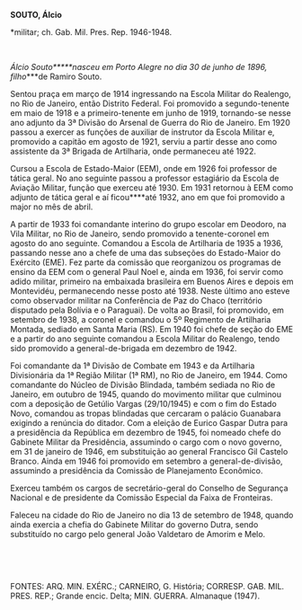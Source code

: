 **SOUTO, Álcio**

\*militar; ch. Gab. Mil. Pres. Rep. 1946-1948.

 

*Álcio Souto*****nasceu em Porto Alegre no dia 30 de junho de 1896,
filho****de Ramiro Souto.

Sentou praça em março de 1914 ingressando na Escola Militar do Realengo,
no Rio de Janeiro, então Distrito Federal. Foi promovido a
segundo-tenente em maio de 1918 e a primeiro-tenente em junho de 1919,
tornando-se nesse ano adjunto da 3ª Divisão do Arsenal de Guerra do Rio
de Janeiro. Em 1920 passou a exercer as funções de auxiliar de instrutor
da Escola Militar e, promovido a capitão em agosto de 1921, serviu a
partir desse ano como assistente da 3ª Brigada de Artilharia, onde
permaneceu até 1922.

Cursou a Escola de Estado-Maior (EEM), onde em 1926 foi professor de
tática geral. No ano seguinte passou a professor estagiário da Escola de
Aviação Militar, função que exerceu até 1930. Em 1931 retornou à EEM
como adjunto de tática geral e aí ficou****até 1932, ano em que foi
promovido a major no mês de abril.

A partir de 1933 foi comandante interino do grupo escolar em Deodoro, na
Vila Militar, no Rio de Janeiro, sendo promovido a tenente-coronel em
agosto do ano seguinte. Comandou a Escola de Artilharia de 1935 a 1936,
passando nesse ano a chefe de uma das subseções do Estado-Maior do
Exército (EME). Fez parte da comissão que reorganizou os programas de
ensino da EEM com o general Paul Noel e, ainda em 1936, foi servir como
adido militar, primeiro na embaixada brasileira em Buenos Aires e depois
em Montevidéu, permanecendo nesse posto até 1938. Neste último ano
esteve como observador militar na Conferência de Paz do Chaco
(território disputado pela Bolívia e o Paraguai). De volta ao Brasil,
foi promovido, em setembro de 1938, a coronel e comandou o 5º Regimento
de Artilharia Montada, sediado em Santa Maria (RS). Em 1940 foi chefe de
seção do EME e a partir do ano seguinte comandou a Escola Militar do
Realengo, tendo sido promovido a general-de-brigada em dezembro de 1942.

Foi comandante da 1ª Divisão de Combate em 1943 e da Artilharia
Divisionária da 1ª Região Militar (1ª RM), no Rio de Janeiro, em 1944.
Como comandante do Núcleo de Divisão Blindada, também sediada no Rio de
Janeiro, em outubro de 1945, quando do movimento militar que culminou
com a deposição de Getúlio Vargas (29/10/1945) e com o fim do Estado
Novo, comandou as tropas blindadas que cercaram o palácio Guanabara
exigindo a renúncia do ditador. Com a eleição de Eurico Gaspar Dutra
para a presidência da República em dezembro de 1945, foi nomeado chefe
do Gabinete Militar da Presidência, assumindo o cargo com o novo
governo, em 31 de janeiro de 1946, em substituição ao general Francisco
Gil Castelo Branco. Ainda em 1946 foi promovido em setembro a
general-de-divisão, assumindo a presidência da Comissão de Planejamento
Econômico.

Exerceu também os cargos de secretário-geral do Conselho de Segurança
Nacional e de presidente da Comissão Especial da Faixa de Fronteiras.

Faleceu na cidade do Rio de Janeiro no dia 13 de setembro de 1948,
quando ainda exercia a chefia do Gabinete Militar do governo Dutra,
sendo substituído no cargo pelo general João Valdetaro de Amorim e Melo.

 

 

FONTES: ARQ. MIN. EXÉRC.; CARNEIRO, G. História; CORRESP. GAB. MIL.
PRES. REP.; Grande encic. Delta; MIN. GUERRA. Almanaque (1947).

 
